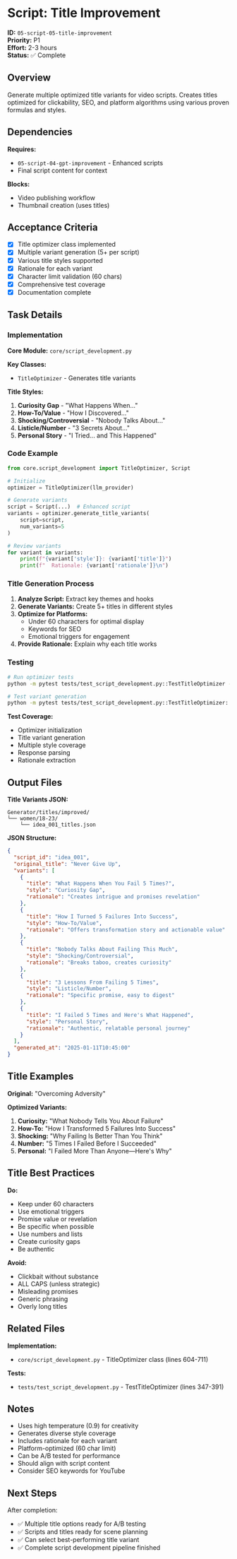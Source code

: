 # Script: Title Improvement

**ID:** `05-script-05-title-improvement`  
**Priority:** P1  
**Effort:** 2-3 hours  
**Status:** ✅ Complete

## Overview

Generate multiple optimized title variants for video scripts. Creates titles optimized for clickability, SEO, and platform algorithms using various proven formulas and styles.

## Dependencies

**Requires:**
- `05-script-04-gpt-improvement` - Enhanced scripts
- Final script content for context

**Blocks:**
- Video publishing workflow
- Thumbnail creation (uses titles)

## Acceptance Criteria

- [x] Title optimizer class implemented
- [x] Multiple variant generation (5+ per script)
- [x] Various title styles supported
- [x] Rationale for each variant
- [x] Character limit validation (60 chars)
- [x] Comprehensive test coverage
- [x] Documentation complete

## Task Details

### Implementation

**Core Module:** `core/script_development.py`

**Key Classes:**
- `TitleOptimizer` - Generates title variants

**Title Styles:**
1. **Curiosity Gap** - "What Happens When..."
2. **How-To/Value** - "How I Discovered..."
3. **Shocking/Controversial** - "Nobody Talks About..."
4. **Listicle/Number** - "3 Secrets About..."
5. **Personal Story** - "I Tried... and This Happened"

### Code Example

```python
from core.script_development import TitleOptimizer, Script

# Initialize
optimizer = TitleOptimizer(llm_provider)

# Generate variants
script = Script(...)  # Enhanced script
variants = optimizer.generate_title_variants(
    script=script,
    num_variants=5
)

# Review variants
for variant in variants:
    print(f"{variant['style']}: {variant['title']}")
    print(f"  Rationale: {variant['rationale']}\n")
```

### Title Generation Process

1. **Analyze Script:** Extract key themes and hooks
2. **Generate Variants:** Create 5+ titles in different styles
3. **Optimize for Platforms:**
   - Under 60 characters for optimal display
   - Keywords for SEO
   - Emotional triggers for engagement
4. **Provide Rationale:** Explain why each title works

### Testing

```bash
# Run optimizer tests
python -m pytest tests/test_script_development.py::TestTitleOptimizer -v

# Test variant generation
python -m pytest tests/test_script_development.py::TestTitleOptimizer::test_generate_title_variants -v
```

**Test Coverage:**
- Optimizer initialization
- Title variant generation
- Multiple style coverage
- Response parsing
- Rationale extraction

## Output Files

**Title Variants JSON:**
```
Generator/titles/improved/
└── women/18-23/
    └── idea_001_titles.json
```

**JSON Structure:**
```json
{
  "script_id": "idea_001",
  "original_title": "Never Give Up",
  "variants": [
    {
      "title": "What Happens When You Fail 5 Times?",
      "style": "Curiosity Gap",
      "rationale": "Creates intrigue and promises revelation"
    },
    {
      "title": "How I Turned 5 Failures Into Success",
      "style": "How-To/Value",
      "rationale": "Offers transformation story and actionable value"
    },
    {
      "title": "Nobody Talks About Failing This Much",
      "style": "Shocking/Controversial",
      "rationale": "Breaks taboo, creates curiosity"
    },
    {
      "title": "3 Lessons From Failing 5 Times",
      "style": "Listicle/Number",
      "rationale": "Specific promise, easy to digest"
    },
    {
      "title": "I Failed 5 Times and Here's What Happened",
      "style": "Personal Story",
      "rationale": "Authentic, relatable personal journey"
    }
  ],
  "generated_at": "2025-01-11T10:45:00"
}
```

## Title Examples

**Original:** "Overcoming Adversity"

**Optimized Variants:**
1. **Curiosity:** "What Nobody Tells You About Failure"
2. **How-To:** "How I Transformed 5 Failures Into Success"
3. **Shocking:** "Why Failing Is Better Than You Think"
4. **Number:** "5 Times I Failed Before I Succeeded"
5. **Personal:** "I Failed More Than Anyone—Here's Why"

## Title Best Practices

**Do:**
- Keep under 60 characters
- Use emotional triggers
- Promise value or revelation
- Be specific when possible
- Use numbers and lists
- Create curiosity gaps
- Be authentic

**Avoid:**
- Clickbait without substance
- ALL CAPS (unless strategic)
- Misleading promises
- Generic phrasing
- Overly long titles

## Related Files

**Implementation:**
- `core/script_development.py` - TitleOptimizer class (lines 604-711)

**Tests:**
- `tests/test_script_development.py` - TestTitleOptimizer (lines 347-391)

## Notes

- Uses high temperature (0.9) for creativity
- Generates diverse style coverage
- Includes rationale for each variant
- Platform-optimized (60 char limit)
- Can be A/B tested for performance
- Should align with script content
- Consider SEO keywords for YouTube

## Next Steps

After completion:
- ✅ Multiple title options ready for A/B testing
- ✅ Scripts and titles ready for scene planning
- ✅ Can select best-performing title variant
- ✅ Complete script development pipeline finished
